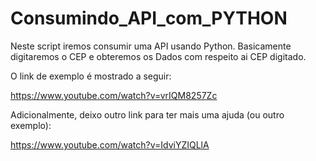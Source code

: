 # Consumindo_API_com_PYTHON
Neste script iremos consumir uma API usando Python. Basicamente digitaremos o CEP e  obteremos os Dados com respeito ai CEP digitado.


O link de exemplo é mostrado a seguir:

https://www.youtube.com/watch?v=vrIQM8257Zc 

Adicionalmente, deixo outro link para ter mais uma ajuda (ou outro exemplo):

https://www.youtube.com/watch?v=IdviYZIQLlA

